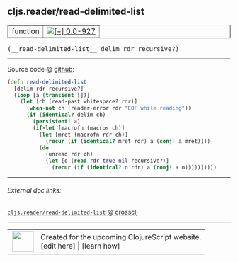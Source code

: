 ## cljs.reader/read-delimited-list



 <table border="1">
<tr>
<td>function</td>
<td><a href="https://github.com/cljsinfo/cljs-api-docs/tree/0.0-927"><img valign="middle" alt="[+] 0.0-927" title="Added in 0.0-927" src="https://img.shields.io/badge/+-0.0--927-lightgrey.svg"></a> </td>
</tr>
</table>


 <samp>
(__read-delimited-list__ delim rdr recursive?)<br>
</samp>

---







Source code @ [github](https://github.com/clojure/clojurescript/blob/r3297/src/main/cljs/cljs/reader.cljs#L225-L238):

```clj
(defn read-delimited-list
  [delim rdr recursive?]
  (loop [a (transient [])]
    (let [ch (read-past whitespace? rdr)]
      (when-not ch (reader-error rdr "EOF while reading"))
      (if (identical? delim ch)
        (persistent! a)
        (if-let [macrofn (macros ch)]
          (let [mret (macrofn rdr ch)]
            (recur (if (identical? mret rdr) a (conj! a mret))))
          (do
            (unread rdr ch)
            (let [o (read rdr true nil recursive?)]
              (recur (if (identical? o rdr) a (conj! a o))))))))))
```

<!--
Repo - tag - source tree - lines:

 <pre>
clojurescript @ r3297
└── src
    └── main
        └── cljs
            └── cljs
                └── <ins>[reader.cljs:225-238](https://github.com/clojure/clojurescript/blob/r3297/src/main/cljs/cljs/reader.cljs#L225-L238)</ins>
</pre>

-->

---



###### External doc links:

[`cljs.reader/read-delimited-list` @ crossclj](http://crossclj.info/fun/cljs.reader.cljs/read-delimited-list.html)<br>

---

 <table>
<tr><td>
<img valign="middle" align="right" width="48px" src="http://i.imgur.com/Hi20huC.png">
</td><td>
Created for the upcoming ClojureScript website.<br>
[edit here] | [learn how]
</td></tr></table>

[edit here]:https://github.com/cljsinfo/cljs-api-docs/blob/master/cljsdoc/cljs.reader/read-delimited-list.cljsdoc
[learn how]:https://github.com/cljsinfo/cljs-api-docs/wiki/cljsdoc-files

<!--

This information was too distracting to show to readers, but I'll leave it
commented here since it is helpful to:

- pretty-print the data used to generate this document
- and show how to retrieve that data



The API data for this symbol:

```clj
{:ns "cljs.reader",
 :name "read-delimited-list",
 :type "function",
 :signature ["[delim rdr recursive?]"],
 :source {:code "(defn read-delimited-list\n  [delim rdr recursive?]\n  (loop [a (transient [])]\n    (let [ch (read-past whitespace? rdr)]\n      (when-not ch (reader-error rdr \"EOF while reading\"))\n      (if (identical? delim ch)\n        (persistent! a)\n        (if-let [macrofn (macros ch)]\n          (let [mret (macrofn rdr ch)]\n            (recur (if (identical? mret rdr) a (conj! a mret))))\n          (do\n            (unread rdr ch)\n            (let [o (read rdr true nil recursive?)]\n              (recur (if (identical? o rdr) a (conj! a o))))))))))",
          :title "Source code",
          :repo "clojurescript",
          :tag "r3297",
          :filename "src/main/cljs/cljs/reader.cljs",
          :lines [225 238]},
 :full-name "cljs.reader/read-delimited-list",
 :full-name-encode "cljs.reader/read-delimited-list",
 :history [["+" "0.0-927"]]}

```

Retrieve the API data for this symbol:

```clj
;; from Clojure REPL
(require '[clojure.edn :as edn])
(-> (slurp "https://raw.githubusercontent.com/cljsinfo/cljs-api-docs/catalog/cljs-api.edn")
    (edn/read-string)
    (get-in [:symbols "cljs.reader/read-delimited-list"]))
```

-->
